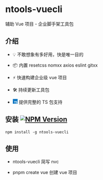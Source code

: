 # ntools-vuecli

辅助 Vue 项目 - 企业脚手架工具包

## 介绍

- 💡 不敢想象有多好用，快是唯一目的

- 📦 内置 resetcss nomxx axios eslint gitxx

- ⚡️ 快速构建企业级 vue 项目

- 🛠️ 持续更新工具包

- <img src="./src/img/typescript.png" width="15" style="margin-right: 3;"> 提供完整的 TS 包支持

## 安装 [![NPM Version](https://img.shields.io/npm/v/ntools-vuecli.svg)](https://www.npmjs.com/package/ntools-vuecli)

```
npm install -g ntools-vuecli
```

## 使用

- ntools-vuecli 简写 nvc

- pnpm create vue 创建 vue 项目

